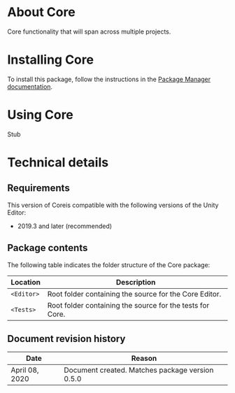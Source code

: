 # About Core

Core functionality that will span across multiple projects.

# Installing Core

To install this package, follow the instructions in the [Package Manager documentation](https://docs.unity3d.com/Packages/com.unity.package-manager-ui@latest/index.html).

# Using Core

Stub

# Technical details
## Requirements

This version of Coreis compatible with the following versions of the Unity Editor:

* 2019.3 and later (recommended)

## Package contents

The following table indicates the folder structure of the Core package:

|Location|Description|
|---|---|
|`<Editor>`|Root folder containing the source for the Core Editor.|
|`<Tests>`|Root folder containing the source for the tests for Core.|

## Document revision history

|Date|Reason|
|----|------|
|April 08, 2020|Document created. Matches package version 0.5.0|
